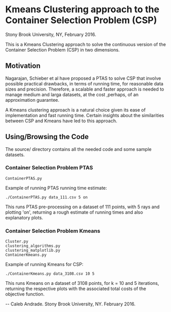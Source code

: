 # Kmeans Clustering approach to the Container Selection Problem (CSP)
Stony Brook University, NY, February 2016.


This is a Kmeans Clustering approach to solve the continuous version of the
Container Selection Problem (CSP) in two dimensions.

## Motivation

Nagarajan, Schieber et al have proposed a PTAS to solve CSP that involve possible
practical drawbacks, in terms of running time, for reasonable data sizes and
precision. Therefore, a scalable and faster approach is needed to manage medium
and larga datasets, at the cost ,perhaps, of an approximation guarantee.

A Kmeans clustering approach is a natural choice given its ease of implementation
and fast running time. Certain insights about the similarities between CSP and
Kmeans have led to this approach.

## Using/Browsing the Code

The source/ directory contains all the needed code and some sample datasets.

### Container Selection Problem PTAS

	ContainerPTAS.py

Example of running PTAS running time estimate:

	./ContainerPTAS.py data_111.csv 5 on

This runs PTAS pre-processing on a dataset of 111 points, with 5 rays and plotting 
'on', returning a rough estimate of running times and also explanatory plots.

### Container Selection Problem Kmeans

	Cluster.py
	clustering_algorithms.py
	clustering_matplotlib.py
	ContainerKmeans.py

Example of running Kmeans for CSP:

	./ContainerKmeans.py data_3108.csv 10 5

This runs Kmeans on a dataset of 3108 points, for k = 10 and 5 iterations, returning
the respective plots with the associated total costs of the objective function.

--
Caleb Andrade. 
Stony Brook University, NY.
February 2016.